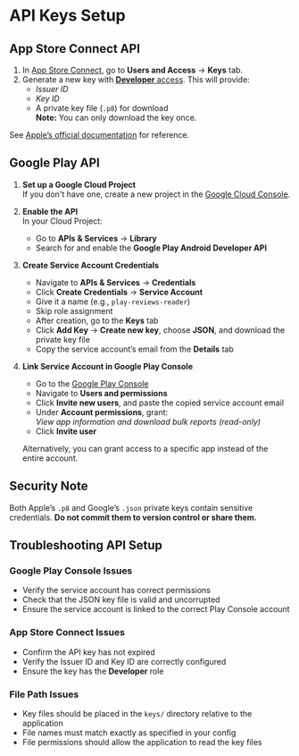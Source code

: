 # API Keys Setup

## App Store Connect API

1. In [App Store Connect](https://appstoreconnect.apple.com/), go to **Users and Access** → **Keys** tab.
2. Generate a new key with [**Developer** access](https://developer.apple.com/help/account/access/roles/). This will provide:
   - *Issuer ID*
   - *Key ID*
   - A private key file (`.p8`) for download  
   **Note:** You can only download the key once.

See [Apple’s official documentation](https://developer.apple.com/documentation/appstoreconnectapi/creating-api-keys-for-app-store-connect-api) for reference.

## Google Play API

1. **Set up a Google Cloud Project**  
   If you don't have one, create a new project in the [Google Cloud Console](https://console.cloud.google.com/).

2. **Enable the API**  
   In your Cloud Project:
   - Go to **APIs & Services** → **Library**
   - Search for and enable the **Google Play Android Developer API**

3. **Create Service Account Credentials**
   - Navigate to **APIs & Services** → **Credentials**
   - Click **Create Credentials** → **Service Account**
   - Give it a name (e.g., `play-reviews-reader`)
   - Skip role assignment
   - After creation, go to the **Keys** tab
   - Click **Add Key** → **Create new key**, choose **JSON**, and download the private key file
   - Copy the service account’s email from the **Details** tab

4. **Link Service Account in Google Play Console**
   - Go to the [Google Play Console](https://play.google.com/console/)
   - Navigate to **Users and permissions**
   - Click **Invite new users**, and paste the copied service account email
   - Under **Account permissions**, grant:  
     *View app information and download bulk reports (read-only)*
   - Click **Invite user**

   Alternatively, you can grant access to a specific app instead of the entire account.

## Security Note

Both Apple’s `.p8` and Google’s `.json` private keys contain sensitive credentials. **Do not commit them to version control or share them.**

## Troubleshooting API Setup

### Google Play Console Issues
- Verify the service account has correct permissions
- Check that the JSON key file is valid and uncorrupted
- Ensure the service account is linked to the correct Play Console account

### App Store Connect Issues
- Confirm the API key has not expired
- Verify the Issuer ID and Key ID are correctly configured
- Ensure the key has the **Developer** role

### File Path Issues
- Key files should be placed in the `keys/` directory relative to the application
- File names must match exactly as specified in your config
- File permissions should allow the application to read the key files
